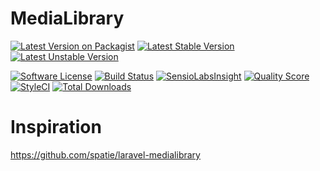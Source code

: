 # MediaLibrary

[![Latest Version on Packagist](https://img.shields.io/packagist/v/bytic/medialibrary.svg?style=flat-square)](https://packagist.org/packages/bytic/medialibrary)
[![Latest Stable Version](https://poser.pugx.org/bytic/medialibrary/v/stable)](https://packagist.org/packages/bytic/medialibrary)
[![Latest Unstable Version](https://poser.pugx.org/bytic/medialibrary/v/unstable)](https://packagist.org/packages/bytic/medialibrary)

[![Software License](https://img.shields.io/badge/license-MIT-brightgreen.svg?style=flat-square)](LICENSE)
[![Build Status](https://img.shields.io/travis/bytic/medialibrary/master.svg?style=flat-square)](https://travis-ci.org/bytic/framework)
[![SensioLabsInsight](https://insight.sensiolabs.com/projects/92329f47-7940-4b14-91e9-45330b887bdd/mini.png)](https://insight.sensiolabs.com/projects/92329f47-7940-4b14-91e9-45330b887bdd)
[![Quality Score](https://img.shields.io/scrutinizer/g/bytic/medialibrary.svg?style=flat-square)](https://scrutinizer-ci.com/g/bytic/medialibrary)
[![StyleCI](https://styleci.io/repos/119902214/shield?branch=master)](https://styleci.io/repos/119902214)
[![Total Downloads](https://img.shields.io/packagist/dt/bytic/medialibrary.svg?style=flat-square)](https://packagist.org/packages/bytic/medialibrary)

# Inspiration
https://github.com/spatie/laravel-medialibrary